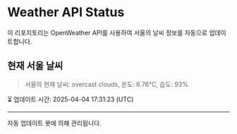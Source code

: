 
# Weather API Status

이 리포지토리는 OpenWeather API를 사용하여 서울의 날씨 정보를 자동으로 업데이트합니다.

## 현재 서울 날씨
> 서울의 현재 날씨: overcast clouds, 온도: 6.76°C, 습도: 93%

⏳ 업데이트 시간: 2025-04-04 17:31:23 (UTC)

---
자동 업데이트 봇에 의해 관리됩니다.
